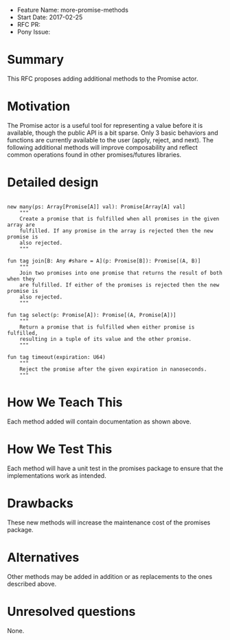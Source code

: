 - Feature Name: more-promise-methods
- Start Date: 2017-02-25
- RFC PR: 
- Pony Issue: 

# Summary

This RFC proposes adding additional methods to the Promise actor.

# Motivation

The Promise actor is a useful tool for representing a value before it is available, though the public API is a bit sparse. Only 3 basic behaviors and functions are currently available to the user (apply, reject, and next). The following additional methods will improve composability and reflect common operations found in other promises/futures libraries.

# Detailed design

```pony

new many(ps: Array[Promise[A]] val): Promise[Array[A] val]
	"""
	Create a promise that is fulfilled when all promises in the given array are
	fulfilled. If any promise in the array is rejected then the new promise is
	also rejected.
	"""

fun tag join[B: Any #share = A](p: Promise[B]): Promise[(A, B)]
	"""
	Join two promises into one promise that returns the result of both when they
	are fulfilled. If either of the promises is rejected then the new promise is
	also rejected.
	"""

fun tag select(p: Promise[A]): Promise[(A, Promise[A])]
	"""
	Return a promise that is fulfilled when either promise is fulfilled,
	resulting in a tuple of its value and the other promise.
	"""

fun tag timeout(expiration: U64)
	"""
	Reject the promise after the given expiration in nanoseconds.
	"""

```

# How We Teach This

Each method added will contain documentation as shown above.

# How We Test This

Each method will have a unit test in the promises package to ensure that the implementations work as intended.

# Drawbacks

These new methods will increase the maintenance cost of the promises package.

# Alternatives

Other methods may be added in addition or as replacements to the ones described above.

# Unresolved questions

None.
